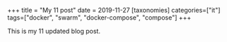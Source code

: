 +++
title = "My 11 post"
date = 2019-11-27
[taxonomies]
categories=["it"]
tags=["docker", "swarm", "docker-compose", "compose"]
+++

This is my 11 updated blog post.
